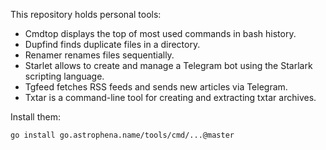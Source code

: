 This repository holds personal tools:

- Cmdtop displays the top of most used commands in bash history.
- Dupfind finds duplicate files in a directory.
- Renamer renames files sequentially.
- Starlet allows to create and manage a Telegram bot using the Starlark scripting language.
- Tgfeed fetches RSS feeds and sends new articles via Telegram.
- Txtar is a command-line tool for creating and extracting txtar archives.

Install them:

```sh
go install go.astrophena.name/tools/cmd/...@master
```
